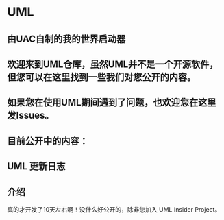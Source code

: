 # UML
## 由UAC自制的我的世界启动器
## 欢迎来到UML仓库，虽然UML并不是一个开源软件，但您可以在这里找到一些我们对您公开的内容。 
## 如果您在使用UML期间遇到了问题，也欢迎您在这里发Issues。

## 目前公开中的内容：

## UML 更新日志

## 介绍
真的才开发了10天左右啊！没什么好公开的，除非您加入 UML Insider Project。
